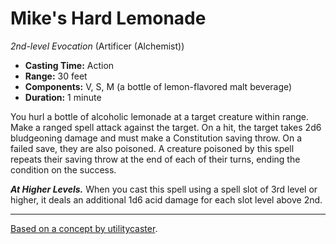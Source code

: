 # Mike's Hard Lemonade

_2nd-level Evocation_ (Artificer (Alchemist))

- **Casting Time:** Action
- **Range:** 30 feet
- **Components:** V, S, M (a bottle of lemon-flavored malt beverage)
- **Duration:** 1 minute

You hurl a bottle of alcoholic lemonade at a target creature within range. Make a ranged spell attack against the target. On a hit, the target takes 2d6 bludgeoning damage and must make a Constitution saving throw. On a failed save, they are also poisoned. A creature poisoned by this spell repeats their saving throw at the end of each of their turns, ending the condition on the success.

_**At Higher Levels.**_ When you cast this spell using a spell slot of 3rd level or higher, it deals an additional 1d6 acid damage for each slot level above 2nd.

---

[Based on a concept by utilitycaster](https://www.tumblr.com/utilitycaster/627121871606923264/dd-spells-named-for-the-wizard-who-developed-them).
